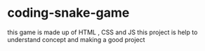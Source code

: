# coding-snake-game
this game is made up of HTML , CSS and JS
this project is help to understand concept and making a good project 
